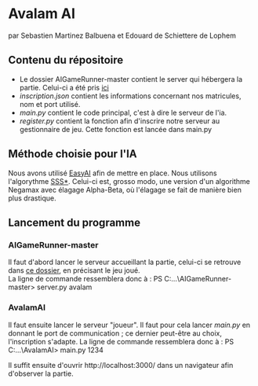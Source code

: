 # Avalam AI
par Sebastien Martinez Balbuena et Edouard de Schiettere de Lophem

## Contenu du répositoire 
+  Le dossier AIGameRunner-master contient le server qui hébergera la partie. Celui-ci a été pris [ici](https://github.com/ECAM-Brussels/AIGameRunner)
+ *inscription.json* contient les informations concernant nos matricules, nom et port utilisé.  
+ *main.py* contient le code principal, c'est à dire le serveur de l'ia.   
+ *register.py* contient la fonction afin d'inscrire notre serveur au gestionnaire de jeu. Cette fonction est lancée dans main.py  

## Méthode choisie pour l'IA 
Nous avons utilisé [EasyAI](https://zulko.github.io/easyAI/) afin de mettre en place. Nous utilisons l'algorythme [SSS*](https://en.wikipedia.org/wiki/SSS*). Celui-ci est, grosso modo, une version d'un algorithme Negamax avec élagage Alpha-Beta, où l'élagage se fait de manière bien plus drastique.  

## Lancement du programme 
### AIGameRunner-master
Il faut d'abord lancer le serveur accueillant la partie, celui-ci se retrouve dans [ce dossier](https://github.com/Seb1903/AvalamAI/tree/master/AIGameRunner-master), en précisant le jeu joué.  
La ligne de commande ressemblera donc à :
PS C:\...\AIGameRunner-master> server.py avalam

### AvalamAI
Il faut ensuite lancer le serveur "joueur". 
Il faut pour cela lancer *main.py* en donnant le port de communication ; ce dernier peut-être au choix, l'inscription s'adapte. 
La ligne de commande ressemblera donc à : 
PS C:\...\AvalamAI> main.py 1234

Il suffit ensuite d'ouvrir http://localhost:3000/ dans un navigateur afin d'observer la partie.
